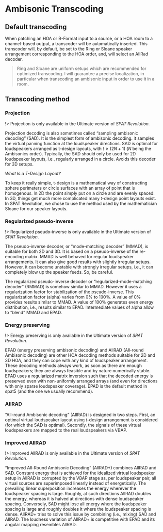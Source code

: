 # Ambisonic Transcoding

## Default transcoding
When patching an HOA or B-Format input to a source, or a HOA room to a channel-based output, a transcoder will be automatically inserted. This transcoder will, by default, be set to the Ring or Sloane speaker arrangement corresponding to the HOA order, and, will select an AllRad decoder.

> Ring and Sloane are uniform setups which are recommended for optimized transcoding. I will guarantee a precise localization, in particular when transcoding an ambisonic input in order to use it in a room.

## Transcoding method

### Projection

!> Projection is only available in the Ultimate version of _SPAT Revolution_.

Projection decoding is also sometimes called “sampling ambisonic decoding” (SAD).
It is the simplest form of ambisonic decoding.
It samples the virtual panning function at the loudspeaker directions.
SAD is optimal for loudspeakers arranged as t-design layouts, with $t \geqslant (2N+1)$ ($N$ being the Ambisonics order).
Typically, the SAD should only be used for 2D loudspeaker layouts, i.e., regularly arranged in a circle. Avoids this decoder for 3D setups.

*What Is a T-Design Layout?*

To keep it really simple, t-design is a mathematical way of constructing sphere perimeters or circle surfaces with an array of point that is homogenous. In 2D the point simply put on a circle and are evenly spaced. In 3D, things get much more complicated many t-design point layouts exist.
In SPAT Revolution, we chose to use the method used by the mathematician Sloane for our speaker layouts.

### Regularized pseudo-inverse

!> Regularized pseudo-inverse is only available in the Ultimate version of _SPAT Revolution_.

The pseudo-inverse decoder, or “mode-matching decoder” (MMAD), is suitable for both 2D and 3D.
It is based on a pseudo-inverse of the re-encoding matrix.
MMAD is well behaved for regular loudspeaker arrangements.
It can also give good results with slightly irregular setups.
However, it can become unstable with strongly irregular setups, i.e.,
it can completely blow up the speaker feeds.
So, be careful.

<!--With the “/info” message, you obtain the conditioning number of MMAD.
This number gives you an estimate of how well balanced the system is.
A conditioning number close to 0 dB is excellent.
Values less than 10 dB are usually quite acceptable.
With values higher than 20 dB, the decoding can become problematic (or dangerous).-->

The regularized pseudo-inverse decoder or “regularized-mode-matching decoder” (RMMAD) is somehow similar to MMAD. However it uses a regularization factor for stabilization of the pseudo-inverse.
This regularization factor (alpha) varies from 0% to 100%.
A value of 0% provides results similar to MMAD.
A value of 100% generates even energy distribution, i.e., results similar to EPAD.
Intermediate values of alpha allow to “blend” MMAD and EPAD.

### Energy preserving

!> Energy preserving is only available in the Ultimate version of _SPAT Revolution_.

EPAD (energy preserving ambisonic decoding) and AllRAD (All-round Ambisonic decoding) are other HOA decoding methods suitable for 2D and 3D HOA, and they can cope with any kind of loudspeaker arrangement.
These decoding methods always work, as soon as there are enough loudspeakers; they are always feasible and by nature numerically stable.
EPAD uses a regularized matrix inversion such that the decoded energy is preserved even with non-uniformly arranged arrays (and even for directions with only sparse loudspeaker coverage).
EPAD is the default method in spat5 (and the one we usually recommend).

### AllRAD

“All-round Ambisonic decoding” (AllRAD) is designed in two steps. First, an optimal virtual loudspeaker layout using t-design arrangement is considered (for which the SAD is optimal). Secondly, the signals of these virtual loudspeakers are mapped to the real loudspeakers via VBAP.

### Improved AllRAD

!> Improved AllRAD is only available in the Ultimate version of _SPAT Revolution_.

“Improved All-Round Ambisonic Decoding” (AllRAD+) combines AllRAD and SAD.
Constant energy that is achieved for the idealized virtual loudspeaker setup in AllRAD is corrupted by the VBAP stage as, per loudspeaker pair, all virtual sources are superimposed linearly instead of energetically.
The prevailing linear superposition increases the energy wherever the loudspeaker spacing is large.
Roughly, at such directions AllRAD doubles the energy, whereas it is halved at directions with dense loudspeaker spacing.
Conversely, SAD might lose all energy where the loudspeaker spacing is large and roughly doubles it where the loudspeaker spacing is dense.
AllRAD+ tries to solve this issue by combining (i.e., mixing) SAD and AllRAD.
The loudness variation of AllRAD+ is competitive with EPAD and its angular mapping resembles AllRAD.

<!--
## Transcoding types

To improve the ambisonic render, there is some strategy that can be applied at the decoding stage. The idea is to optimize the phase or the energy to improve the sound localization.
### Basic

This is the standard way to decode ambisonic, and no optimization is applied.
### InPhase

### MaxRe

to be completed
### BasicMaxRe

The low end of the audio content is not optimized, but a MaxRe method is applied to the high end. The crossover frequency is by default set to 700 Hz and can be adjusted.

### InPhaseMaxRe

As phase optimization is more efficient in the low frequencies, and energy optimization is prominent in the high frequencies, this method takes this phenomenon to its advantage by splitting the signal in two frequency bands. The crossover frequency is by default set to 700 Hz and can be adjusted.
-->
